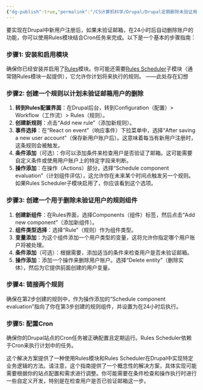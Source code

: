 ```yaml
---
{"dg-publish":true,"permalink":"/CS计算机科学/Drupal/Drupal定期删除未验证用户/","created":"2024-04-17T15:17:23.000+08:00","updated":"2024-04-23T23:53:32.000+08:00"}
---
```



要实现在Drupal中新用户注册后，如果未验证邮箱，在24小时后自动删除账户的功能，你可以使用Rules模块结合Cron任务来完成。以下是一个基本的步骤指南：

### 步骤1: 安装和启用模块

确保你已经安装并启用了[Rules](https://www.drupal.org/project/rules)模块。你可能还需要[Rules Scheduler](https://www.drupal.org/project/rules_scheduler)子模块（通常随Rules模块一起提供），它允许你计划将来执行的规则。   ——此处存在幻想

### 步骤2: 创建一个规则以计划未验证邮箱用户的删除

1. **转到Rules配置界面**：在Drupal后台，转到Configuration（配置）> Workflow（工作流）> Rules（规则）。
2. **创建新规则**：点击“Add new rule”（添加新规则）。
3. **事件选择**：在“React on event”（响应事件）下拉菜单中，选择“After saving a new user account”（保存新用户账户后）。这意味着每当有新用户注册时，这条规则会被触发。
4. **条件添加**（可选）：你可以添加条件来检查用户是否验证了邮箱。这可能需要自定义条件或使用用户账户上的特定字段来判断。
5. **操作添加**：在操作（Actions）部分，选择“Schedule component evaluation”（计划组件评估），这允许你在未来某个时间点触发另一个规则。如果Rules Scheduler子模块启用了，你应该看到这个选项。

### 步骤3: 创建一个用于删除未验证用户的规则组件

1. **创建新组件**：在Rules界面，选择Components（组件）标签，然后点击“Add new component”（添加新组件）。
2. **组件类型选择**：选择“Rule”（规则）作为组件类型。
3. **变量添加**：为这个组件添加一个用户类型的变量，这将允许你指定哪个用户账户将被处理。
4. **条件添加**（可选）：根据需要，添加适当的条件来检查用户是否未验证邮箱。
5. **操作添加**：添加一个操作来删除用户账户。选择“Delete entity”（删除实体），然后为它提供前面创建的用户变量。

### 步骤4: 链接两个规则

确保在第2步创建的规则中，作为操作添加的“Schedule component evaluation”指向了你在第3步创建的规则组件，并设置为在24小时后执行。

### 步骤5: 配置Cron

确保你的Drupal站点的Cron任务被正确配置且定期运行。Rules Scheduler依赖于Cron来执行计划中的任务。

这个解决方案提供了一种使用Rules模块和Rules Scheduler在Drupal中实现特定业务逻辑的方法。请注意，这个指南提供了一个概念性的解决方案，具体实现可能需要根据你的站点配置和需求进行调整。你可能需要在条件检查和操作执行时进行一些自定义开发，特别是在检查用户是否已验证邮箱这一步。